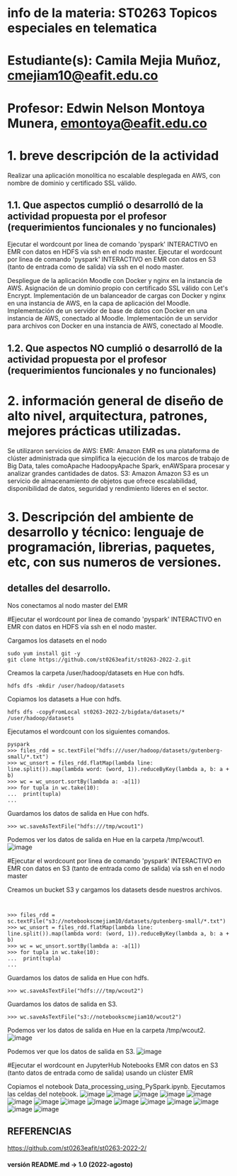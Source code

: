 # info de la materia: ST0263 Topicos especiales en telematica
#
# Estudiante(s): Camila Mejia Muñoz, cmejiam10@eafit.edu.co
#
# Profesor: Edwin Nelson Montoya Munera, emontoya@eafit.edu.co
#
#
#
# 1. breve descripción de la actividad
Realizar una aplicación monolítica no escalable desplegada en AWS, con nombre de dominio y certificado SSL válido.

## 1.1. Que aspectos cumplió o desarrolló de la actividad propuesta por el profesor (requerimientos funcionales y no funcionales)
Ejecutar el wordcount por linea de comando 'pyspark' INTERACTIVO en EMR con datos en HDFS vía ssh en el nodo master.
Ejecutar el wordcount por linea de comando 'pyspark' INTERACTIVO en EMR con datos en S3 (tanto de entrada como de salida) vía ssh en el nodo master.

Despliegue de la aplicación Moodle con Docker y nginx en la instancia de AWS. Asignación de un dominio propio con certificado SSL válido con Let's Encrypt.
Implementación de un balanceador de cargas con Docker y nginx en una instancia de AWS, en la capa de aplicación del Moodle.
Implementación de un servidor de base de datos con Docker en una instancia de AWS, conectado al Moodle.
Implementación de un servidor para archivos con Docker en una instancia de AWS, conectado al Moodle.


## 1.2. Que aspectos NO cumplió o desarrolló de la actividad propuesta por el profesor (requerimientos funcionales y no funcionales)



# 2. información general de diseño de alto nivel, arquitectura, patrones, mejores prácticas utilizadas.
Se utilizaron servicios de AWS:
EMR: Amazon EMR es una plataforma de clúster administrada que simplifica la ejecución de los marcos de trabajo de Big Data, tales comoApache HadoopyApache Spark, enAWSpara procesar y analizar grandes cantidades de datos.
S3: Amazon Amazon S3 es un servicio de almacenamiento de objetos que ofrece escalabilidad, disponibilidad de datos, seguridad y rendimiento líderes en el sector.

# 3. Descripción del ambiente de desarrollo y técnico: lenguaje de programación, librerias, paquetes, etc, con sus numeros de versiones.

## detalles del desarrollo.

Nos conectamos al nodo master del EMR

#Ejecutar el wordcount por linea de comando 'pyspark' INTERACTIVO en EMR con datos en HDFS vía ssh en el nodo master.

Cargamos los datasets en el nodo

```
sudo yum install git -y
git clone https://github.com/st0263eafit/st0263-2022-2.git
```
Creamos la carpeta /user/hadoop/datasets en Hue con hdfs.

```
hdfs dfs -mkdir /user/hadoop/datasets

```
Copiamos los datasets a Hue con hdfs.
```
hdfs dfs -copyFromLocal st0263-2022-2/bigdata/datasets/* /user/hadoop/datasets
```
Ejecutamos el wordcount con los siguientes comandos.
```
pyspark
>>> files_rdd = sc.textFile("hdfs:///user/hadoop/datasets/gutenberg-small/*.txt")
>>> wc_unsort = files_rdd.flatMap(lambda line: line.split()).map(lambda word: (word, 1)).reduceByKey(lambda a, b: a + b)
>>> wc = wc_unsort.sortBy(lambda a: -a[1])
>>> for tupla in wc.take(10):
...  print(tupla)
...
```
Guardamos los datos de salida en Hue con hdfs.

```
>>> wc.saveAsTextFile("hdfs:///tmp/wcout1")
```
Podemos ver los datos de salida en Hue en la carpeta /tmp/wcout1.
![image](https://user-images.githubusercontent.com/37966987/203662605-a264a747-bd5a-4ffd-bd43-9582873e5b83.png)

#Ejecutar el wordcount por linea de comando 'pyspark' INTERACTIVO en EMR con datos en S3 (tanto de entrada como de salida) vía ssh en el nodo master

Creamos un bucket S3 y cargamos los datasets desde nuestros archivos.
```


>>> files_rdd = sc.textFile("s3://notebookscmejiam10/datasets/gutenberg-small/*.txt")
>>> wc_unsort = files_rdd.flatMap(lambda line: line.split()).map(lambda word: (word, 1)).reduceByKey(lambda a, b: a + b)
>>> wc = wc_unsort.sortBy(lambda a: -a[1])
>>> for tupla in wc.take(10):
...  print(tupla)
...
```
Guardamos los datos de salida en Hue con hdfs.
```
>>> wc.saveAsTextFile("hdfs:///tmp/wcout2")
```
Guardamos los datos de salida en S3.
```
>>> wc.saveAsTextFile("s3://notebookscmejiam10/wcout2")
```

Podemos ver los datos de salida en Hue en la carpeta /tmp/wcout2.
![image](https://user-images.githubusercontent.com/37966987/203662687-e242c6e5-c1c8-48d2-9995-264e70c69fe9.png)

Podemos ver que los datos de salida en S3.
![image](https://user-images.githubusercontent.com/37966987/203662711-e501bc2c-2e32-418f-a740-0a02d88e27c3.png)

#Ejecutar el wordcount en JupyterHub Notebooks EMR con datos en S3 (tanto datos de entrada como de salida) usando un clúster EMR

Copiamos el notebook Data_processing_using_PySpark.ipynb.
Ejecutamos las celdas del notebook.
![image](https://user-images.githubusercontent.com/37966987/203667657-90d3d654-3437-4adb-88b6-35ca5b6c4833.png)
![image](https://user-images.githubusercontent.com/37966987/203667666-e0c0f489-900a-4bc6-9a55-4326ff258e13.png)
![image](https://user-images.githubusercontent.com/37966987/203667675-3aaa88e7-c25f-48bd-85cd-d2e648f8ab01.png)
![image](https://user-images.githubusercontent.com/37966987/203667686-96da11fc-ff7f-49d6-93d4-b587698bb9bd.png)
![image](https://user-images.githubusercontent.com/37966987/203667694-d95c2714-6d2f-47d8-84aa-0256de190282.png)
![image](https://user-images.githubusercontent.com/37966987/203667703-9d7f29bc-0cae-480c-b0b4-93c5732b5fad.png)
![image](https://user-images.githubusercontent.com/37966987/203667715-b60196bb-7d3d-4fb5-98e8-c1dd1ad8824e.png)
![image](https://user-images.githubusercontent.com/37966987/203667725-d39fc1af-a4ea-495a-b7cb-46270b3a5bf4.png)
![image](https://user-images.githubusercontent.com/37966987/203667733-057b5733-8767-4f97-ad97-fec72dfe5cbd.png)
![image](https://user-images.githubusercontent.com/37966987/203667767-ec3787ca-6f7d-4454-9047-c9bed94c875f.png)
![image](https://user-images.githubusercontent.com/37966987/203667783-e37dc67e-d2f3-42c7-924f-7f80996769b8.png)
![image](https://user-images.githubusercontent.com/37966987/203667790-db573012-1665-4e49-92a4-9673f547855d.png)
![image](https://user-images.githubusercontent.com/37966987/203667800-5207e0e9-abe6-417f-a6be-1a5140dc8aa5.png)
![image](https://user-images.githubusercontent.com/37966987/203667807-d57966e5-a476-48eb-9b21-4bb80d4de402.png)
![image](https://user-images.githubusercontent.com/37966987/203667814-54cd6c45-40d8-4fea-8f07-7ea1cefab109.png)


## REFERENCIAS
https://github.com/st0263eafit/st0263-2022-2/

#### versión README.md -> 1.0 (2022-agosto)
